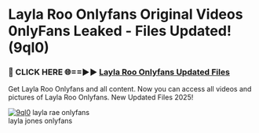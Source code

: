 # Layla Roo Onlyfans Original Videos 0nlyFans Leaked - Files Updated! (9ql0)

<h3>🔴 CLICK HERE 🌐==►► <a href="https://tinyurl.com/4seja8ks" rel="nofollow">Layla Roo Onlyfans Updated Files</a></h3>

Get Layla Roo Onlyfans and all content. Now you can access all videos and pictures of Layla Roo Onlyfans. New Updated Files 2025!

[![9ql0](https://i.imgur.com/EWjZXRe.gif)](https://tinyurl.com/4seja8ks)
layla rae onlyfans<br>
layla jones onlyfans